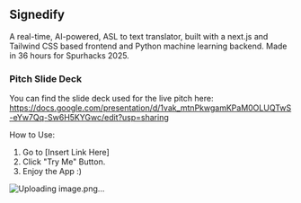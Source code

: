 ## Signedify
A real-time, AI-powered, ASL to text translator, built with a next.js and Tailwind CSS based frontend and Python machine learning backend.
Made in 36 hours for Spurhacks 2025.

### Pitch Slide Deck
You can find the slide deck used for the live pitch here: https://docs.google.com/presentation/d/1vak_mtnPkwgamKPaM0OLUQTwS-eYw7Qq-Sw6H5KYGwc/edit?usp=sharing

How to Use:

1. Go to [Insert Link Here]
2. Click "Try Me" Button.
3. Enjoy the App :)

![Uploading image.png…]()
